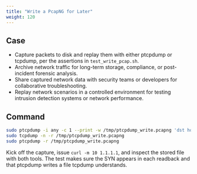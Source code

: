 ```yaml
---
title: "Write a PcapNG for Later"
weight: 120
---
```


## Case

- Capture packets to disk and replay them with either ptcpdump or tcpdump, per the assertions in `test_write_pcap.sh`.
- Archive network traffic for long-term storage, compliance, or post-incident forensic analysis.
- Share captured network data with security teams or developers for collaborative troubleshooting.
- Replay network scenarios in a controlled environment for testing intrusion detection systems or network performance.

## Command

```bash
sudo ptcpdump -i any -c 1 --print -w /tmp/ptcpdump_write.pcapng 'dst host 1.1.1.1 and tcp[tcpflags] = tcp-syn'
sudo tcpdump -n -r /tmp/ptcpdump_write.pcapng
sudo ptcpdump -r /tmp/ptcpdump_write.pcapng
```

Kick off the capture, issue `curl -m 10 1.1.1.1`, and inspect the stored file 
with both tools. The test makes sure the SYN appears in each readback and 
that ptcpdump writes a file tcpdump understands.
